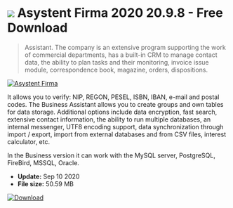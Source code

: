 # ![](https://cdn.softexe.net/static/icon/win.gif) Asystent Firma 2020 20.9.8 - Free Download

> Assistant. The company is an extensive program supporting the work of commercial departments, has a built-in CRM to manage contact data, the ability to plan tasks and their monitoring, invoice issue module, correspondence book, magazine, orders, dispositions.

[![Asystent Firma](https://gallery.dpcdn.pl/imgc/Tools/1934/g_-_420x350_1.5_-_x20110201104409_00.jpg)](https://softexe.net/win/business/management/asystent-firma:hdpc.html)

It allows you to verify: NIP, REGON, PESEL, ISBN, IBAN, e-mail and postal codes. The Business Assistant allows you to create groups and own tables for data storage. Additional options include data encryption, fast search, extensive contact information, the ability to run multiple databases, an internal messenger, UTF8 encoding support, data synchronization through import / export, import from external databases and from CSV files, interest calculator, etc.
 
 In the Business version it can work with the MySQL server, PostgreSQL, FireBird, MSSQL, Oracle.


- **Update:** Sep 10 2020
- **File size:** 50.59 MB

[![Download](https://cdn.softexe.net/static/img/download.png)](https://softexe.net/win/business/management/asystent-firma:hdpc.html)


